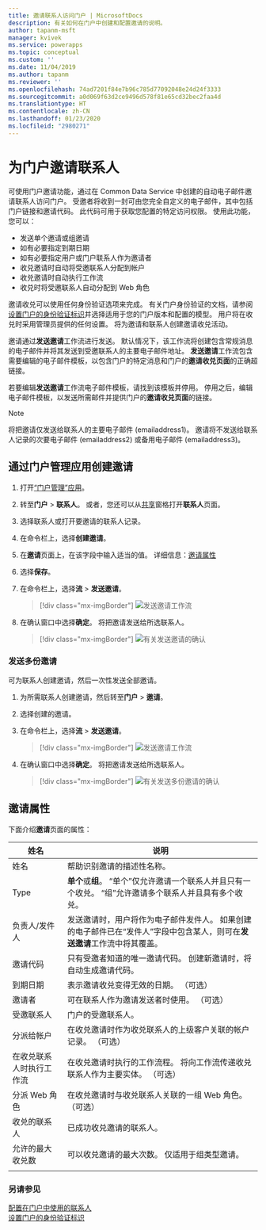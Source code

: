 ```yaml
---
title: 邀请联系人访问门户 | MicrosoftDocs
description: 有关如何在门户中创建和配置邀请的说明。
author: tapanm-msft
manager: kvivek
ms.service: powerapps
ms.topic: conceptual
ms.custom: ''
ms.date: 11/04/2019
ms.author: tapanm
ms.reviewer: ''
ms.openlocfilehash: 74ad7201f84e7b96c785d77092048e24d24f3333
ms.sourcegitcommit: a0d069f63d2ce9496d578f81e65cd32bec2faa4d
ms.translationtype: HT
ms.contentlocale: zh-CN
ms.lasthandoff: 01/23/2020
ms.locfileid: "2980271"
---
```

# <a name="invite-contacts-to-your-portals"></a>为门户邀请联系人

可使用门户邀请功能，通过在 Common Data Service 中创建的自动电子邮件邀请联系人访问门户。 受邀者将收到一封可由您完全自定义的电子邮件，其中包括门户链接和邀请代码。 此代码可用于获取您配置的特定访问权限。 使用此功能，您可以：

- 发送单个邀请或组邀请
-   如有必要指定到期日期
-   如有必要指定用户或门户联系人作为邀请者
-   收兑邀请时自动将受邀联系人分配到帐户
-   收兑邀请时自动执行工作流
-   收兑时将受邀联系人自动分配到 Web 角色

邀请收兑可以使用任何身份验证选项来完成。 有关门户身份验证的文档，请参阅[设置门户的身份验证标识](set-authentication-identity.md)并选择适用于您的门户版本和配置的模型。 用户将在收兑时采用管理员提供的任何设置。 将为邀请和联系人创建邀请收兑活动。

邀请通过**发送邀请**工作流进行发送。 默认情况下，该工作流将创建包含常规消息的电子邮件并将其发送到受邀联系人的主要电子邮件地址。 **发送邀请**工作流包含需要编辑的电子邮件模板，以包含门户的特定消息和门户的**邀请收兑页面**的正确超链接。

若要编辑**发送邀请**工作流电子邮件模板，请找到该模板并停用。 停用之后，编辑电子邮件模板，以发送所需邮件并提供门户的**邀请收兑页面**的链接。

> [!NOTE]
> 将把邀请仅发送给联系人的主要电子邮件 (emailaddress1)。 邀请将不发送给联系人记录的次要电子邮件 (emailaddress2) 或备用电子邮件 (emailaddress3)。

## <a name="create-invitations-from-portal-management-app"></a>通过门户管理应用创建邀请

1.  打开[“门户管理”应用](configure-portal.md)。

2.  转至**门户** > **联系人**。
    或者，您还可以从[共享](../manage-existing-portals.md#share)窗格打开**联系人**页面。 

3.  选择联系人或打开要邀请的联系人记录。

4.  在命令栏上，选择**创建邀请**。

5.  在**邀请**页面上，在该字段中输入适当的值。 详细信息：[邀请属性](#invitation-attributes)

6.  选择**保存**。

7.  在命令栏上，选择**流** > **发送邀请**。

    > [!div class="mx-imgBorder"]
    > ![发送邀请工作流](../media/send-invitation-portal-app.png "发送邀请工作流")

8.  在确认窗口中选择**确定**。 将把邀请发送给所选联系人。

    > [!div class="mx-imgBorder"]
    > ![有关发送邀请的确认](../media/confirm-invitation-portal-app.png "有关发送邀请的确认")

### <a name="send-multiple-invitations"></a>发送多份邀请

可为联系人创建邀请，然后一次性发送全部邀请。

1.  为所需联系人创建邀请，然后转至**门户** > **邀请**。

2.  选择创建的邀请。

3.  在命令栏上，选择**流** > **发送邀请**。

    > [!div class="mx-imgBorder"]
    > ![发送邀请工作流](../media/send-invitation-portal-app.png "发送邀请工作流")

4.  在确认窗口中选择**确定**。 将把邀请发送给所选联系人。

    > [!div class="mx-imgBorder"]
    > ![有关发送多份邀请的确认](../media/confirm-multiple-invites-portal-app.png "有关发送多份邀请的确认")

## <a name="invitation-attributes"></a>邀请属性

下面介绍**邀请**页面的属性：


|  姓名    |    说明    |
|-------|------------|
|                 姓名                  |                                                                                                      帮助识别邀请的描述性名称。                                                                                                      |
|                 Type                  |                                             **单个**或**组**。 “单个”仅允许邀请一个联系人并且只有一个收兑。 “组”允许邀请多个联系人并且具有多个收兑。                                              |
|             负责人/发件人              | 发送邀请时，用户将作为电子邮件发件人。 如果创建的电子邮件已在“发件人”字段中包含某人，则可在**发送邀请**工作流中将其覆盖。 |
|            邀请代码            |                                                                 只有受邀者知道的唯一邀请代码。 创建新邀请时，将自动生成邀请代码。                                                                  |
|              到期日期              |                                                                                     表示邀请收兑变得无效的日期。 （可选）                                                                                     |
|                邀请者                |                                                                                               可在联系人作为邀请发送者时使用。 （可选）                                                                                                |
|          受邀联系人           |                                                                                                             门户的受邀联系人。                                                                                                              |
|           分派给帐户           |                                                                        在收兑邀请时作为收兑联系人的上级客户关联的帐户记录。 （可选）                                                                        |
| 在收兑联系人时执行工作流 |                                                         在收兑邀请时执行的工作流程。 将向工作流传递收兑联系人作为主要实体。 （可选）                                                          |
|          分派 Web 角色          |                                                                               在收兑邀请时与收兑联系人关联的一组 Web 角色。 （可选）                                                                                |
|          收兑的联系人          |                                                                                                   已成功收兑邀请的联系人。                                                                                                   |
|      允许的最大收兑数      |                                                                                   可以收兑邀请的最大次数。 仅适用于组类型邀请。                                                                                   |
|                                       |                                                                                                                                                                                                                                                                    |

### <a name="see-also"></a>另请参见

[配置在门户中使用的联系人](configure-contacts.md)  
[设置门户的身份验证标识](set-authentication-identity.md)  
